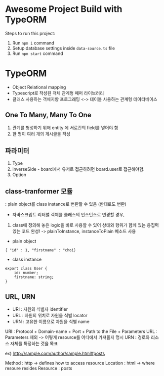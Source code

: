 # Awesome Project Build with TypeORM

Steps to run this project:

1. Run `npm i` command
2. Setup database settings inside `data-source.ts` file
3. Run `npm start` command

# TypeORM 

- Object Relational mapping
- Typescript로 작성된 객체 관계형 매퍼 라이브러리
- 클래스 사용하는 객체지향 프로그래밍 <-> 테이블 사용하는 관계형 데이터베이스 

## One To Many, Many To One

1. 관계를 형성하기 위해 entity 에 서로간의 field를 넣어야 함
2. 한 명이 여러 개의 게시글을 작성

## 파라미터

1. Type
2. inverseSide - board에서 유저로 접근하려면 board.user로 접근해야함.
3. Option

## class-tranformer 모듈
: plain object를 class instance로 변환할 수 있음 (반대로도 변환)
- 자바스크립트 리터럴 객체를 클래스의 인스턴스로 변경할 경우,
1. class에 정의해 놓은 logic을 바로 사용할 수 있어 상태와 행위가 함께 있는 응집력 있는 코드 완성!
-> plainToInstance, instanceToPlain 메소드 사용 

* plain object
```
{ "id" : 1, "firstname" : "choi}
```

* class instance
```
export class User {
    id: number;
    firstname: string;
}
```

## URL, URN

* URI : 자원의 식별자 identifier
* URL : 자원의 위치로 자원을 식별 locator
* URN : 고유한 이름으로 자원을 식별 name

URI : Protocol + Domain-name + Port + Path to the File + Parameters 
URL : Parameters 제외 
-> 어떻게 resource를 어디에서 가져올지 명시
URN : 경로와 리소스 자체를 특정하는 것을 목표

ex) http://sample.com/author/sample.html#posts

Method : http -> defines how to access resource
Location : html -> where resoure resides
Resource : posts 

